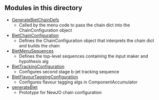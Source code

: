 Modules in this directory
-----

* [GenerateBjetChainDefs](GenerateBjetChainDefs.py)
  * Called by the menu code to pass the chain dict into the ChainConfiguration object
* [BjetChainConfiguration](BjetChainConfiguration.py)
  * Defines the ChainConfiguration object that interprets the chain dict and builds the chain
* [BjetMenuSequences](BjetMenuSequences.py)
  * Defines the top-level sequences containing the input maker and hypothesis alg
* [BjetTrackingConfiguration](BjetTrackingConfiguration.py)
  * Configures second stage b-jet tracking sequence
* [BjetFlavourTaggingConfiguration](BjetFlavourTaggingConfiguration.py)
  * Configures flavour tagging algs in ComponentAccumulator
* [generateBjet](generateBjet.py)
  * Prototype for NewJO chain configuration